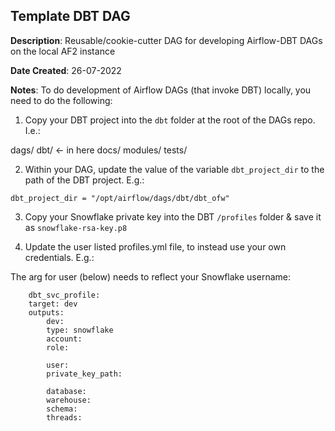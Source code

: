 ## Template DBT DAG

**Description**:    Reusable/cookie-cutter DAG for developing Airflow-DBT DAGs on the local AF2 instance

**Date Created**:   26-07-2022

**Notes**: To do development of Airflow DAGs (that invoke DBT) locally, you need to do the following:

1) Copy your DBT project into the `dbt` folder at the root of the DAGs repo. I.e.:

dags/
dbt/ <- in here
docs/
modules/
tests/

2) Within your DAG, update the value of the variable `dbt_project_dir` to the path of the DBT project. E.g.:

`dbt_project_dir = "/opt/airflow/dags/dbt/dbt_ofw"`

3) Copy your Snowflake private key into the DBT `/profiles` folder & save it as `snowflake-rsa-key.p8`

4) Update the user listed profiles.yml file, to instead use your own credentials. E.g.:

The arg for user (below) needs to reflect your Snowflake username:

```
    dbt_svc_profile:
    target: dev
    outputs:
        dev:
        type: snowflake
        account:
        role:

        user:
        private_key_path:

        database:
        warehouse:
        schema:
        threads:
```